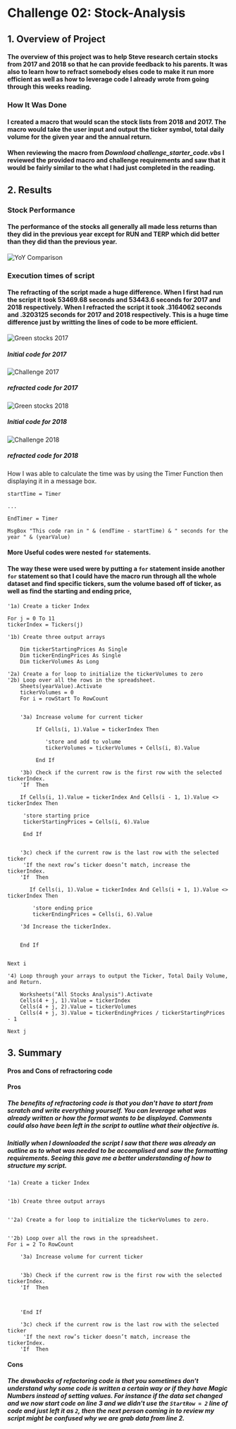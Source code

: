 # Challenge 02: Stock-Analysis

## 1. Overview of Project

#### The overview of this project was to help Steve research certain stocks from 2017 and 2018 so that he can provide feedback to his parents. It was also to learn how to refract somebody elses code to make it run more efficient as well as how to leverage code I already wrote from going through this weeks reading.

### How It Was Done

#### I created a macro that would scan the stock lists from 2018 and 2017. The macro would take the user input and output the ticker symbol, total daily volume for the given year and the annual return. 

#### When reviewing the macro from _*Download challenge_starter_code.vbs*_ I reviewed the provided macro and challenge requirements and saw that it would be fairly similar to the what I had just completed in the reading.

## 2. Results

### Stock Performance
#### The performance of the stocks all generally all made less returns than they did in the previous year except for RUN and TERP which did better than they did than the previous year.

![YoY Comparison](https://github.com/Samkyang/stock-analysis./blob/main/YoY%20Comparison.png)

### Execution times of script
#### The refracting of the script made a huge difference. When I first had run the script it took 53469.68 seconds and 53443.6 seconds for 2017 and 2018 respectively. When I refracted the script it took .3164062 seconds and .3203125 seconds for 2017 and 2018 respectively. This is a huge time difference just by writting the lines of code to be more efficient.

![Green stocks 2017](https://github.com/Samkyang/stock-analysis./blob/main/Green%20Stocks%202017.png)
##### Initial code for 2017
![Challenge 2017](https://github.com/Samkyang/stock-analysis./blob/main/Challenge%202017.png)
##### refracted code for 2017

![Green stocks 2018](https://github.com/Samkyang/stock-analysis./blob/main/Green%20Stock%202018.png)
##### Initial code for 2018
![Challenge 2018](https://github.com/Samkyang/stock-analysis./blob/main/Challenge%202018.png)
##### refracted code for 2018

How I was able to calculate the time was by using the Timer Function then displaying it in a message box.

``startTime = Timer``

``...``

``EndTimer = Timer``

``MsgBox "This code ran in " & (endTime - startTime) & " seconds for the year " & (yearValue)``

#### More Useful codes were nested ``for`` statements.
#### The way these were used were by putting a `for` statement inside another `for` statement so that I could have the macro run through all the whole dataset and find specific tickers, sum the volume based off of ticker, as well as find the starting and ending price, 

    '1a) Create a ticker Index
   
    For j = 0 To 11
    tickerIndex = Tickers(j)
   
    '1b) Create three output arrays
       
        Dim tickerStartingPrices As Single
        Dim tickerEndingPrices As Single
        Dim tickerVolumes As Long

    '2a) Create a for loop to initialize the tickerVolumes to zero
    '2b) Loop over all the rows in the spreadsheet.
        Sheets(yearValue).Activate
        tickerVolumes = 0
        For i = rowStart To RowCount

       
        '3a) Increase volume for current ticker
       
             If Cells(i, 1).Value = tickerIndex Then

                'store and add to volume
                tickerVolumes = tickerVolumes + Cells(i, 8).Value
               
             End If
       
        '3b) Check if the current row is the first row with the selected tickerIndex.
        'If  Then
           
        If Cells(i, 1).Value = tickerIndex And Cells(i - 1, 1).Value <> tickerIndex Then
         
         'store starting price
         tickerStartingPrices = Cells(i, 6).Value
       
         End If
           
       
        '3c) check if the current row is the last row with the selected ticker
         'If the next row’s ticker doesn’t match, increase the tickerIndex.
        'If  Then
           
           If Cells(i, 1).Value = tickerIndex And Cells(i + 1, 1).Value <> tickerIndex Then
           
            'store ending price
            tickerEndingPrices = Cells(i, 6).Value

        '3d Increase the tickerIndex.
           
           
        End If
   
   
    Next i
   
    '4) Loop through your arrays to output the Ticker, Total Daily Volume, and Return.
       
        Worksheets("All Stocks Analysis").Activate
        Cells(4 + j, 1).Value = tickerIndex
        Cells(4 + j, 2).Value = tickerVolumes
        Cells(4 + j, 3).Value = tickerEndingPrices / tickerStartingPrices - 1

    Next j


## 3. Summary
#### Pros and Cons of refractoring code
#### Pros
##### The benefits of refractoring code is that you don't have to start from scratch and write everything yourself. You can leverage what was already written or how the format wants to be displayed. Comments could also have been left in the script to outline what their objective is. 

##### Initially when I downloaded the script I saw that there was already an outline as to what was needed to be accomplised and saw the formatting requirements. Seeing this gave me a better understanding of how to structure my script.

    '1a) Create a ticker Index
    

    '1b) Create three output arrays   
    
    
    ''2a) Create a for loop to initialize the tickerVolumes to zero. 
    
        
    ''2b) Loop over all the rows in the spreadsheet. 
    For i = 2 To RowCount
    
        '3a) Increase volume for current ticker
        
        
        '3b) Check if the current row is the first row with the selected tickerIndex.
        'If  Then
            
            
            
        'End If
        
        '3c) check if the current row is the last row with the selected ticker
         'If the next row’s ticker doesn’t match, increase the tickerIndex.
        'If  Then
            
            

#### Cons
##### The drawbacks of refactoring code is that you sometimes don't understand why some code is written a certain way or if they have *Magic Numbers* instead of setting values. For instance if the data set changed and we now start code on line 3 and we didn't use the `StartRow = 2` line of code and just left it as `2`, then the next person coming in to review my script might be confused why we are grab data from line 2.
